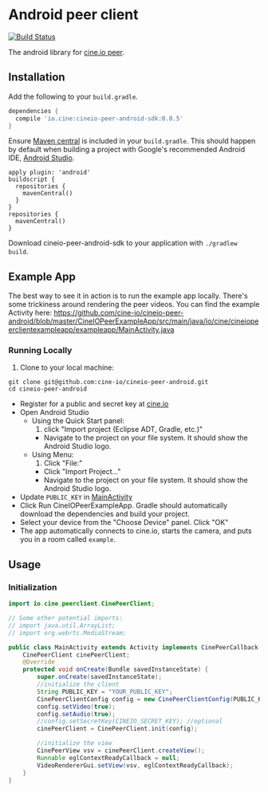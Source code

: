 # Android peer client

[![Build Status](https://travis-ci.org/cine-io/cineio-peer-android.svg?branch=master)](https://travis-ci.org/cine-io/cineio-peer-android)

The android library for [cine.io peer](https://www.cine.io/products/peer).


## Installation

Add the following to your `build.gradle`.

```groovy
dependencies {
  compile 'io.cine:cineio-peer-android-sdk:0.0.5'
}
```

Ensure [Maven central](http://search.maven.org/) is included in your `build.gradle`. This should happen by default when building a project with Google's recommended Android IDE, [Android Studio](https://developer.android.com/sdk/installing/studio.html).

```
apply plugin: 'android'
buildscript {
  repositories {
    mavenCentral()
  }
}
repositories {
  mavenCentral()
}
```

Download cineio-peer-android-sdk to your application with `./gradlew build`.

## Example App

The best way to see it in action is to run the example app locally. There's some trickiness around rendering the peer videos. You can find the example Activity here: https://github.com/cine-io/cineio-peer-android/blob/master/CineIOPeerExampleApp/src/main/java/io/cine/cineiopeerclientexampleapp/exampleapp/MainActivity.java

### Running Locally

1. Clone to your local machine:

  ```
  git clone git@github.com:cine-io/cineio-peer-android.git
  cd cineio-peer-android
  ```
* Register for a public and secret key at [cine.io][cine-io]
* Open Android Studio
  * Using the Quick Start panel:
    1. click "Import project (Eclipse ADT, Gradle, etc.)"
    * Navigate to the project on your file system. It should show the Android Studio logo.
  * Using Menu:
    1. Click "File:"
    * Click "Import Project…"
    * Navigate to the project on your file system. It should show the Android Studio logo.
* Update `PUBLIC_KEY` in [MainActivity][main-activity-public-key]
* Click Run CineIOPeerExampleApp. Gradle should automatically download the dependencies and build your project.
* Select your device from the "Choose Device" panel. Click "OK"
* The app automatically connects to cine.io, starts the camera, and puts you in a room called `example`.


## Usage

### Initialization

```java
import io.cine.peerclient.CinePeerClient;

// Some other potential imports:
// import java.util.ArrayList;
// import org.webrtc.MediaStream;
```

```java
public class MainActivity extends Activity implements CinePeerCallback {
    CinePeerClient cinePeerClient;
    @Override
    protected void onCreate(Bundle savedInstanceState) {
        super.onCreate(savedInstanceState);
        //initialize the client
        String PUBLIC_KEY = "YOUR_PUBLIC_KEY";
        CinePeerClientConfig config = new CinePeerClientConfig(PUBLIC_KEY, this);
        config.setVideo(true);
        config.setAudio(true);
        //config.setSecretKey(CINEIO_SECRET_KEY); //optional
        cinePeerClient = CinePeerClient.init(config);

        //initialize the view
        CinePeerView vsv = cinePeerClient.createView();
        Runnable eglContextReadyCallback = null;
        VideoRendererGui.setView(vsv, eglContextReadyCallback);
    }
}
```

<!-- external links -->
[cine-io]:https://www.cine.io/
[main-activity-public-key]:CineIOPeerExampleApp/src/main/java/io/cine/cineiopeerclientexampleapp/exampleapp/MainActivity.java#L27
